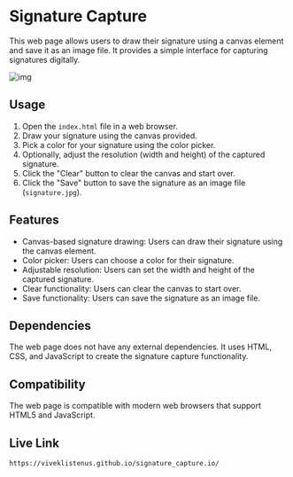 # Signature Capture

This web page allows users to draw their signature using a canvas element and save it as an image file. It provides a simple interface for capturing signatures digitally.

![img](https://github.com/viveklistenus/signature_capture.io/assets/28853520/a496fa3b-09c6-4410-8c50-7dc25dedb620)


## Usage


1. Open the `index.html` file in a web browser.
2. Draw your signature using the canvas provided.
3. Pick a color for your signature using the color picker.
4. Optionally, adjust the resolution (width and height) of the captured signature.
5. Click the "Clear" button to clear the canvas and start over.
6. Click the "Save" button to save the signature as an image file (`signature.jpg`).

## Features

- Canvas-based signature drawing: Users can draw their signature using the canvas element.
- Color picker: Users can choose a color for their signature.
- Adjustable resolution: Users can set the width and height of the captured signature.
- Clear functionality: Users can clear the canvas to start over.
- Save functionality: Users can save the signature as an image file.

## Dependencies

The web page does not have any external dependencies. It uses HTML, CSS, and JavaScript to create the signature capture functionality.

## Compatibility

The web page is compatible with modern web browsers that support HTML5 and JavaScript.

## Live Link

```https://viveklistenus.github.io/signature_capture.io/```

